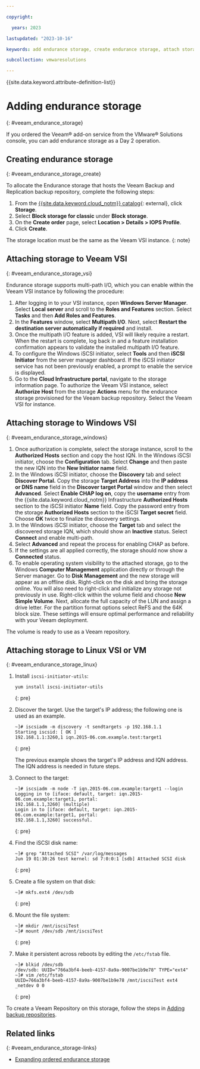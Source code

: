 ```yaml
---

copyright:

  years: 2023

lastupdated: "2023-10-16"

keywords: add endurance storage, create endurance storage, attach storage, attach storage to windows VSI, attach storage to linux VSI

subcollection: vmwaresolutions

---
```


{{site.data.keyword.attribute-definition-list}}

# Adding endurance storage
{: #veeam_endurance_storage}

If you ordered the Veeam® add-on service from the VMware® Solutions console, you can add endurance storage as a Day 2 operation.

## Creating endurance storage
{: #veeam_endurance_storage_create}

To allocate the Endurance storage that hosts the Veeam Backup and Replication backup repository, complete the following steps:

1. From the [{{site.data.keyword.cloud_notm}} catalog](https://cloud.ibm.com/catalog){: external}, click **Storage**.
2. Select **Block storage for classic** under **Block storage**. 
3. On the **Create order** page, select **Location > Details > IOPS Profile**.
4. Click **Create**.

The storage location must be the same as the Veeam VSI instance. 
{: note}

## Attaching storage to Veeam VSI
{: #veeam_endurance_storage_vsi}

Endurance storage supports multi-path I/O, which you can enable within the Veeam VSI instance by following the procedure:

1. After logging in to your VSI instance, open **Windows Server Manager**. Select **Local server** and scroll to the **Roles and Features** section. Select **Tasks** and then **Add Roles and Features**.
2. In the **Features** window, select **Multipath I/O**. Next, select **Restart the destination server automatically if required** and install.
3. Once the multipath I/O feature is added, VSI will likely require a restart. When the restart is complete, log back in and a feature installation confirmation appears to validate the installed multipath I/O feature.
4. To configure the Windows iSCSI initiator, select **Tools** and then **iSCSI Initiator** from the server manager dashboard. If the iSCSI initiator service has not been previously enabled, a prompt to enable the service is displayed.
5. Go to the **Cloud Infrastructure portal**, navigate to the storage information page. To authorize the Veeam VSI instance, select **Authorize Host** from the storage **Actions** menu for the endurance storage provisioned for the Veeam backup repository. Select the Veeam VSI for instance.

## Attaching storage to Windows VSI
{: #veeam_endurance_storage_windows}

1. Once authorization is complete, select the storage instance, scroll to the **Authorized Hosts** section and copy the host IQN. In the Windows iSCSI initiator, choose the **Configuration** tab. Select **Change** and then paste the new IQN into the **New Initiator name** field.
2. In the Windows iSCSI initiator, choose the **Discovery** tab and select **Discover Portal.** Copy the storage **Target Address** into the **IP address or DNS name** field in the **Discover target Portal** window and then select **Advanced**. Select **Enable CHAP log on**, copy the **username** entry from the {{site.data.keyword.cloud_notm}} Infrastructure **Authorized Hosts** section to the iSCSI initiator **Name** field. Copy the password entry from the storage **Authorized Hosts** section to the iSCSI **Target secret** field. Choose **OK** twice to finalize the discovery settings.
3. In the Windows iSCSI initiator, choose the **Target** tab and select the discovered storage IQN, which should show an **Inactive** status. Select **Connect** and enable multi-path. 
4. Select **Advanced** and repeat the process for enabling CHAP as before.
5. If the settings are all applied correctly, the storage should now show a **Connected** status.
6. To enable operating system visibility to the attached storage, go to the Windows **Computer Management** application directly or through the Server manager. Go to **Disk Management** and the new storage will appear as an offline disk. Right-click on the disk and bring the storage online. You will also need to right-click and initialize any storage not previously in use. Right-click within the volume field and choose **New Simple Volume**. Next, allocate the full capacity of the LUN and assign a drive letter. For the partition format options select ReFS and the 64K block size. These settings will ensure optimal performance and reliability with your Veeam deployment.

The volume is ready to use as a Veeam repository.

## Attaching storage to Linux VSI or VM
{: #veeam_endurance_storage_linux}

1. Install `iscsi-initiator-utils`:
   ```psh
   yum install iscsi-initiator-utils
   ```
   {: pre}

2. Discover the target. Use the target's IP address; the following one is used as an example.
   ```psh
   ~]# iscsiadm -m discovery -t sendtargets -p 192.168.1.1
   Starting iscsid: [ OK ]
   192.168.1.1:3260,1 iqn.2015-06.com.example.test:target1
   ```
   {: pre}  

   The previous example shows the target's IP address and IQN address. The IQN address is needed in future steps.

3. Connect to the target:
   ```psh
   ~]# iscsiadm -m node -T iqn.2015-06.com.example:target1 --login
   Logging in to [iface: default, target: iqn.2015-06.com.example:target1, portal:
   192.168.1.1,3260] (multiple)
   Login in to [iface: default, target: iqn.2015-06.com.example:target1, portal:
   192.168.1.1,3260] successful.
   ```
   {: pre}  

4. Find the iSCSI disk name:
   ```psh
   ~]# grep "Attached SCSI" /var/log/messages
   Jun 19 01:30:26 test kernel: sd 7:0:0:1 [sdb] Attached SCSI disk
   ```
   {: pre}  

5. Create a file system on that disk:
   ```psh
   ~]# mkfs.ext4 /dev/sdb
   ```
   {: pre}  

6. Mount the file system:
   ```psh
   ~]# mkdir /mnt/iscsiTest
   ~]# mount /dev/sdb /mnt/iscsiTest
   ```
   {: pre}  

7. Make it persistent across reboots by editing the `/etc/fstab` file.
   ```psh
   ~]# blkid /dev/sdb
   /dev/sdb: UUID="766a3bf4-beeb-4157-8a9a-9007be1b9e78" TYPE="ext4"
   ~]# vim /etc/fstab
   UUID=766a3bf4-beeb-4157-8a9a-9007be1b9e78 /mnt/iscsiTest ext4
   _netdev 0 0
   ```
   {: pre}  

To create a Veeam Repository on this storage, follow the steps in [Adding backup repositories](/docs/vmwaresolutions?topic=vmwaresolutions-veeam_repo_add_storage).

## Related links
{: #veeam_endurance_storage-links}

* [Expanding ordered endurance storage](/docs/vmwaresolutions?topic=vmwaresolutions-veeam_expand_storage)


